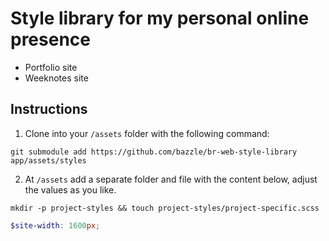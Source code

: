 # Style library for my personal online presence

* Portfolio site
* Weeknotes site

## Instructions

1. Clone into your `/assets` folder with the following command:

`git submodule add https://github.com/bazzle/br-web-style-library app/assets/styles`

2. At `/assets` add a separate folder and file with the content below, adjust the values as you like.

`mkdir -p project-styles && touch project-styles/project-specific.scss`


```scss
$site-width: 1600px;
```
